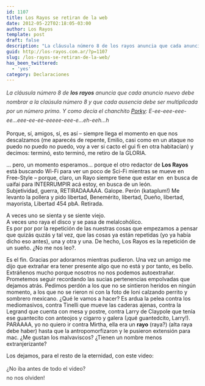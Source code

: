 ```yaml
---
id: 1107
title: Los Rayos se retiran de la web
date: 2012-05-22T02:18:05-03:00
author: Los Rayos
template: post
draft: false
description: "La cláusula número 8 de los rayos anuncia que cada anuncio nuevo debe nombrar a la claúsula número 8 y que cada ausencia debe ser multiplicada por un número primo. Y como decía el chanchito Porky: E-ee-eee-eee-ee...eee-ee-ee-eeeee-eee-e...eh-eeh...h"
guid: http://los-rayos.com.ar/?p=1107
slug: /los-rayos-se-retiran-de-la-web/
has_been_twittered:
  - 'yes'
category: Declaraciones
---
```

<p style="color: #333333; font-style: normal; line-height: 24px;">
  <em>La cláusula número 8 de <strong>los rayos</strong> anuncia que cada anuncio nuevo debe nombrar a la claúsula número 8 y que cada ausencia debe ser multiplicada por un número primo. Y como decía el chanchito <a href="http://dibujos-animados.org/wp-content/gallery/porky/porky2.jpg">Porky</a>: E-ee-eee-eee-ee...eee-ee-ee-eeeee-eee-e...eh-eeh...h</em>
</p>

Porque, sí, amigos, sí, es así &#8211; siempre llega el momento en que nos descalzamos (me aparecés de repente, Emilio, casi como en un ataque no puedo no puedo no puedo, voy a ver si cacto el gui fi en otra habitacían) y decimos: terminó, esto terminó, me retiro de la GLORIA.

… pero, un momento esperamos... porque el otro redactor de **Los Rayos** está buscando Wi-Fi para ver un poco de Sci-Fi mientras se mueve en Free-Style &#8211; porque, claro, un Rayo siempre tiene que estar en  en busca de uaifai para INTERRUMPIR acá estoy, en busca de un león.  
Subjetividad, guerra, RETIRADAAAAA. Galope. Perón (kataplum!) Me levanto la pollera y pido libertad, Benemérito, libertad, Dueño, libertad, mayorista, Libertad 454 pbA. Retirada.

A veces uno se sienta y se siente viejo.  
A veces uno raya el disco y se pasa de melalcohólico.  
Es por por por la repetición de las nuestras cosas que empezamos a pensar que quizás quzás y tal vez, que las cosas ya están repetidas (yo ya había dicho eso antes), una y otra y una. De hecho, Los Rayos es la repetición de un sueño. ¿No me nos leo?.

Es el fin. Gracias por adorarnos mientras pudieron. Una vez un amigo me dijo que extrañar era tener presente algo que no está y por tanto, es bello. Extráñenos mucho porque nosotros no nos podemos autoextrañar. Prometemos seguir recordando las sucias pertenencias empolvadas que dejamos atrás. Pedimos perdón a los que no se sintieron heridos en ningún momento, a los que no se rieron ni con la foto de Ioni calzando perrito y sombrero mexicano. ¿Qué le vamos a hacer? Es ardua la pelea contra los mediomasivos, contra Tinelli que mueve las caderas ajenas, contra la Legrand que cuenta con mesa y postre, contra Larry de Claypole que tenía ese guantecito con anteojos y cigarro y galera (¡qué guantedcito, Larry!). PARAAAA, yo no quiero ir contra Mirtha, ella era un **rayo** (raya?) (alta raya debe haber) hasta que la antropomorfizaron y le pusieron extensión para mac. ¿Me gustan los malvaviscos? ¿Tienen un nombre menos extranjerizante?

Los dejamos, para el resto de la eternidad, con este video:

<div>
</div>

<div>
  <span style="color: #333333; font-style: normal; line-height: 24px;">¿No iba antes de todo el video?</span>
</div>

<div>
</div>

<div>
  <span style="color: #333333; font-style: normal; line-height: 24px;">no nos olviden!</span>
</div>